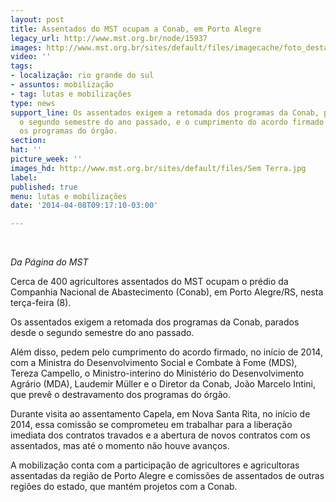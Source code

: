 ```yaml
---
layout: post
title: Assentados do MST ocupam a Conab, em Porto Alegre
legacy_url: http://www.mst.org.br/node/15937
images: http://www.mst.org.br/sites/default/files/imagecache/foto_destaque/Sem Terra.jpg
video: ''
tags:
- localização: rio grande do sul
- assuntos: mobilização
- tag: lutas e mobilizações
type: news
support_line: Os assentados exigem a retomada dos programas da Conab, parados desde
  o segundo semestre do ano passado, e o cumprimento do acordo firmado para destravar
  os programas do órgão.
section: 
hat: ''
picture_week: ''
images_hd: http://www.mst.org.br/sites/default/files/Sem Terra.jpg
label: 
published: true
menu: lutas e mobilizações
date: '2014-04-08T09:17:10-03:00'

---
```

<p class="MsoNormal">&nbsp;</p><p class="MsoNormal"><em>Da Página do MST<br></em></p><p class="MsoNormal">Cerca de 400 agricultores assentados do MST ocupam o prédio da Companhia Nacional de Abastecimento (Conab), em Porto Alegre/RS, nesta terça-feira (8).</p><p class="MsoNormal">Os assentados exigem a retomada dos programas da Conab, parados desde o segundo semestre do ano passado.</p><p class="MsoNormal">Além disso, pedem pelo cumprimento do acordo firmado, no início de 2014, com a Ministra do Desenvolvimento Social e Combate à Fome (MDS), Tereza Campello, o Ministro-interino do Ministério do Desenvolvimento Agrário (MDA), Laudemir Müller e o Diretor da Conab, João Marcelo Intini, que prevê o destravamento dos programas do órgão.</p><p class="MsoNormal">Durante visita ao assentamento Capela, em Nova Santa Rita, no início de 2014, essa comissão se comprometeu em trabalhar para a liberação imediata dos contratos travados e a abertura de novos contratos com os assentados, mas até o momento não houve avanços.</p><p class="MsoNormal">A mobilização conta com a participação de agricultores e agricultoras assentadas da região de Porto Alegre e comissões de assentados de outras regiões do estado, que mantém projetos com a Conab.</p><p class="MsoNormal">&nbsp;</p><p class="MsoNormal">&nbsp;</p>
